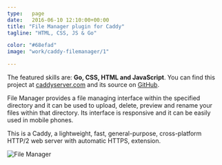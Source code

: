 ```yaml
---
type:   page
date:	2016-06-10 12:10:00+00:00
title: "File Manager plugin for Caddy"
tagline: "HTML, CSS, JS & Go"

color: "#68efad"
image: "work/caddy-filemanager/1"

---
```


<p class="project">The featured skills are: <strong>Go, CSS, HTML and JavaScript</strong>. You can find this project at <a href="https://caddyserver.com/docs/http.filemanager">caddyserver.com</a> and its source on <a href="https://github.com/hacdias/caddy-filemanager">GitHub</a>.</p>

File Manager provides a file managing interface within the specified directory and it can be used to upload, delete, preview and rename your files within that directory. Its interface is responsive and it can be easily used in mobile phones.

This is a Caddy, a lightweight, fast, general-purpose, cross-platform HTTP/2 web server with automatic HTTPS, extension.

![File Manager](/images/work/caddy-filemanager/2.jpg)
